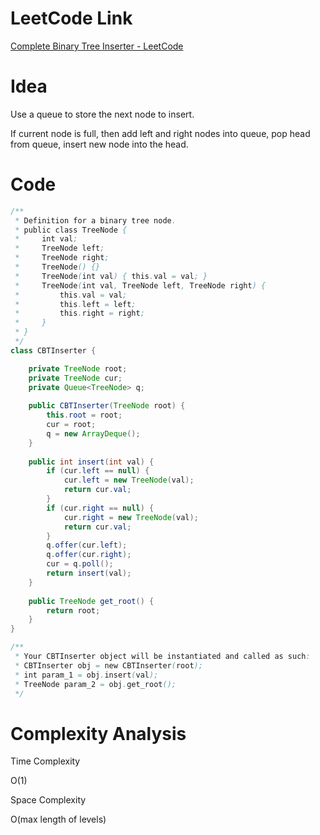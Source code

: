 # LeetCode Link

[Complete Binary Tree Inserter - LeetCode](https://leetcode.com/problems/complete-binary-tree-inserter/)

# Idea

Use a queue to store the next node to insert.

If current node is full, then add left and right nodes into queue, pop head from queue, insert new node into the head.

# Code

```java
/**
 * Definition for a binary tree node.
 * public class TreeNode {
 *     int val;
 *     TreeNode left;
 *     TreeNode right;
 *     TreeNode() {}
 *     TreeNode(int val) { this.val = val; }
 *     TreeNode(int val, TreeNode left, TreeNode right) {
 *         this.val = val;
 *         this.left = left;
 *         this.right = right;
 *     }
 * }
 */
class CBTInserter {

    private TreeNode root;
    private TreeNode cur;
    private Queue<TreeNode> q;
    
    public CBTInserter(TreeNode root) {
        this.root = root;
        cur = root;
        q = new ArrayDeque();
    }
    
    public int insert(int val) {
        if (cur.left == null) {
            cur.left = new TreeNode(val);
            return cur.val;
        }
        if (cur.right == null) {
            cur.right = new TreeNode(val);
            return cur.val;
        }
        q.offer(cur.left);
        q.offer(cur.right);
        cur = q.poll();
        return insert(val);
    }
    
    public TreeNode get_root() {
        return root;
    }
}

/**
 * Your CBTInserter object will be instantiated and called as such:
 * CBTInserter obj = new CBTInserter(root);
 * int param_1 = obj.insert(val);
 * TreeNode param_2 = obj.get_root();
 */
```

# Complexity Analysis

Time Complexity

O(1)

Space Complexity

O(max length of levels)
